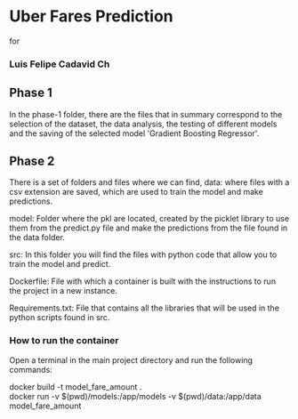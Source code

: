 # **Uber Fares Prediction**

for

### Luis Felipe Cadavid Ch

## Phase 1

In the phase-1 folder, there are the files that in summary correspond to the selection of the dataset, the data analysis, the testing of different models and the saving of the selected model 'Gradient Boosting Regressor'.

## Phase 2

There is a set of folders and files where we can find,
data: where files with a csv extension are saved, which are used to train the model and make predictions.

model: Folder where the pkl are located, created by the picklet library to use them from the predict.py file and make the predictions from the file found in the data folder.

src: In this folder you will find the files with python code that allow you to train the model and predict.

Dockerfile: File with which a container is built with the instructions to run the project in a new instance.

Requirements.txt: File that contains all the libraries that will be used in the python scripts found in src.

### How to run the container

Open a terminal in the main project directory and run the following commands:

docker build -t model_fare_amount . \
docker run -v $(pwd)/models:/app/models -v $(pwd)/data:/app/data model_fare_amount

